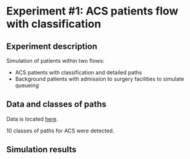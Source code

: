 # Experiment #1: ACS patients flow with classification

## Experiment description

Simulation of patients within two flows:

- ACS patients with classification and detailed paths
- Background patients with admission to surgery facilities to simulate queueing

## Data and classes of paths

Data is located [here](/data/acs/). 

10 classes of paths for ACS were detected.

## Simulation results

